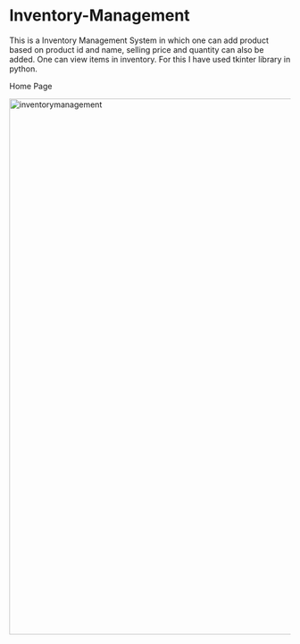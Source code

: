 # Inventory-Management
This is a Inventory Management System in which one can add product based on product id and name, selling price and quantity can also be added. One can view items in inventory. For this I have used tkinter library in python.

Home Page

<img width="960" alt="inventorymanagement" src="https://user-images.githubusercontent.com/88208046/189523059-5d12a799-ed2f-4b1a-bdba-563cd4e30c1e.PNG">

